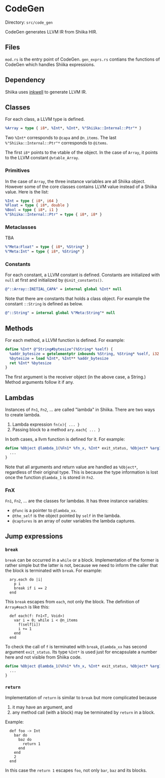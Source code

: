# CodeGen

Directory: `src/code_gen`

CodeGen generates LLVM IR from Shiika HIR.

## Files

`mod.rs` is the entry point of CodeGen. `gen_exprs.rs` contians the functions of CodeGen which handles Shiika expressions.

## Dependency

Shiika uses [inkwell](https://github.com/TheDan64/inkwell) to generate LLVM IR.

## Classes

For each class, a LLVM type is defined.

```llvm
%Array = type { i8*, %Int*, %Int*, %"Shiika::Internal::Ptr"* }
```

Two `%Int*` corresponds to `@capa` and `@n_items`. The last `%"Shiika::Internal::Ptr"*` corresponds to `@items`.

The first `i8*` points to the vtable of the object. In the case of `Array`, it points to the LLVM constant `@vtable_Array`.

### Primitives

In the case of `Array`, the three instance variables are all Shiika object. However some of the core classes contains LLVM value instead of a Shiika value. Here is the list:

```llvm
%Int = type { i8*, i64 }
%Float = type { i8*, double }
%Bool = type { i8*, i1 }
%"Shiika::Internal::Ptr" = type { i8*, i8* }
```

### Metaclasses

TBA

```llvm
%"Meta:Float" = type { i8*, %String* }
%"Meta:Int" = type { i8*, %String* }
```

### Constants

For each constant, a LLVM constant is defined. Constants are initialized with `null` at first and initialized by `@init_constants()`.

```llvm
@"::Array::INITIAL_CAPA" = internal global %Int* null
```

Note that there are constants that holds a class object. For example the constant `::String` is defined as below.

```llvm
@"::String" = internal global %"Meta:String"* null
```

## Methods

For each method, a LLVM function is defined. For example:

```llvm
define %Int* @"String#bytesize"(%String* %self) {
  %addr_bytesize = getelementptr inbounds %String, %String* %self, i32 0, i32 2
  %bytesize = load %Int*, %Int** %addr_bytesize
  ret %Int* %bytesize
}
```

The first argument is the receiver object (in the above case, a String.) Method arguments follow it if any.

## Lambdas

Instances of `Fn1`, `Fn2`, ... are called "lambda" in Shiika. There are two ways to create lambda.

1. Lambda expression `fn(x){ ... }`
2. Passing block to a method `ary.each{ ... }`

In both cases, a llvm function is defined for it. For example:

```llvm
define %Object @lambda_1(%Fn1* %fn_x, %Int* exit_status, %Object* %arg1, %Object* %arg2) {
  ...
}
```

Note that all arguments and return value are handled as `%Object*`, regardless of their original type. This is because the type information is lost once the function `@lambda_1` is stored in `Fn2`.

### FnX

`Fn1`, `Fn2`, ... are the classes for lambdas. It has three instance variables:

- `@func` is a pointer to `@lambda_xx`.
- `@the_self` is the object pointed by `self` in the lambda.
- `@captures` is an array of outer variables the lambda captures.

## Jump expressions

### `break`

`break` can be occurred in a `while` or a block. Implementation of the former is rather simple but the latter is not, because we need to inform the caller that the block is terminated with `break`. For example:

```sk
  ary.each do |i|
    p i
    break if i == 2
  end
```

This `break` escapes from `each`, not only the block. The definition of `Array#each` is like this:

```sk
  def each(f: Fn1<T, Void>)
    var i = 0; while i < @n_items
      f(self[i])
      i += 1
    end
  end
```

To check the call of `f` is terminated with `break`, `@lambda_xx` has second argument `exit_status`. Its type `%Int*` is used just for encapsulate a number here and not visible from Shiika code. 

```llvm
define %Object @lambda_1(%Fn1* %fn_x, %Int* exit_status, %Object* %arg1, %Object* %arg2) {
  ...
}
```

### `return`

Implementation of `return` is similar to `break` but more complicated because 

1. it may have an argument, and
2. any method call (with a block) may be terminated by `return` in a block.

Example:

```sk
  def foo -> Int
    bar do
      baz do
        return 1
      end
    end
    2
  end
```

In this case the `return 1` escapes `foo`, not only `bar`, `baz` and its blocks.
